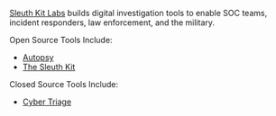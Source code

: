 [Sleuth Kit Labs](https://sleuthkitlabs.com) builds digital investigation tools to enable SOC teams, incident responders, law enforcement, and the military.

Open Source Tools Include:
* [Autopsy](https://github.com/sleuthkit/autopsy/)
* [The Sleuth Kit](https://github.com/sleuthkit/sleuthkit/)

Closed Source Tools Include:
* [Cyber Triage](https://cybertriage.com)
